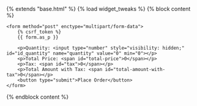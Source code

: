 {% extends "base.html" %}
{% load widget_tweaks %}
{% block content %}

    <form method="post" enctype="multipart/form-data">
        {% csrf_token %}
        {{ form.as_p }}

        <p>Quantity: <input type="number" style="visibility: hidden;" id="id_quantity" name="quantity" value="0" min="0"></p>
        <p>Total Price: <span id="total-price">0</span></p>
        <p>Tax: <span id="tax">0</span></p>
        <p>Total Amount with Tax: <span id="total-amount-with-tax">0</span></p>
        <button type="submit">Place Order</button>
    </form>

<script src="https://ajax.googleapis.com/ajax/libs/jquery/3.5.1/jquery.min.js"></script>
<script>


$(document).ready(function() {
    $('#id_quantity').val(0);

    $('#id_quantity').change(function() {
        var quantity = $(this).val();
        var productId = "{{ product.id }}";
        $.ajax({
            url: "{% url 'calculate_total_price' %}",
            data: {
                'product_id': productId,
                'quantity': quantity
            },
            dataType: 'json',
            success: function(data) {
                $('#total-price').text(data.total_price);
                $('#tax').text(data.tax);
                $('#total-amount-with-tax').text(data.total_amount_with_tax);
            }
        });
    });

    $('form').submit(function(e) {
        var quantity = $('#id_quantity').val();
        if (quantity <= 0) {
            alert('Quantity must be 1 or greater.');
            e.preventDefault(); 
        }
    });
});




</script>



{% endblock content %}